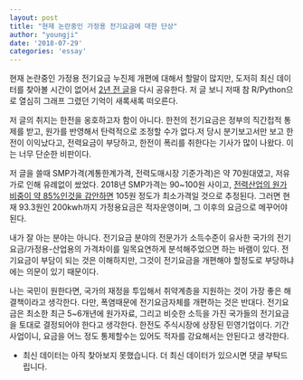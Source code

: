 ```yaml
---
layout: post
title: "현재 논란중인 가정용 전기요금에 대한 단상"
author: "youngji"
date: '2018-07-29'
categories: 'essay'
---
```

현재 논란중인 가정용 전기요금 누진제 개편에 대해서 할말이 많지만, 도저히 최신 데이터를 찾아볼 시간이 없어서 [2년 전 글](https://medium.com/@youngji/%EA%B7%B8%EB%A0%87%EA%B2%8C-%ED%95%9C%EC%A0%84%EC%9D%98-%EC%9D%B4%EC%9D%B5%EC%9D%B4-%EB%B6%80%EB%8B%B9%ED%95%9C%EA%B0%80-26d9d9d6d8d2)을 다시 공유한다. 저 글 보니 저때 참 R/Python으로 열심히 그래프 그렸던 기억이 새록새록 떠오른다.

저 글의 취지는 한전을 옹호하고자 함이 아니다. 한전의 전기요금은 정부의 직간접적 통제를 받고, 원가를 반영해서 탄력적으로 조정할 수가 없다.저 당시 분기보고서만 보고 한전이 이익났다고, 전력요금이 부당하고, 한전이 폭리를 취한다는 기사가 많이 나왔다. 이는 너무 단순한 비판이다.

저 글을 쓸때 SMP가격(계통한계가격, 전력도매시장 기준가격)은 약 70원대였고, 저유가로 인해 유례없이 쌌었다. 2018년 SMP가격는 90~100원 사이고, [전력산업의 원가 비중이 약 85%인것을 감안하면](https://www.facebook.com/youngji.cho1/posts/1084557748300909) 105원 정도가 최소가격일 것으로 추정된다. 그러면 현재 93.3원인 200kwh까지 가정용요금은 적자운영이며, 그 이후의 요금으로 메꾸어야 된다.

내가 잘 아는 분야는 아니다. 전기요금 분야의 전문가가 소득수준이 유사한 국가의 전기요금/가정용-산업용의 가격차이를 일목요연하게 분석해주었으면 하는 바램이 있다. 전기요금이 부담이 되는 것은 이해하지만, 그것이 전기요금을 개편해야 할정도로 부당하냐에는 의문이 있기 때문이다.

나는 국민이 원한다면, 국가의 재정을 투입해서 취약계층을 지원하는 것이 가장 좋은 해결책이라고 생각한다. 다만, 폭염때문에 전기요금자체를 개편하는 것은 반대다. 전기요금은 최소한 최근 5~6개년에 원가자료, 그리고 비슷한 소득을 가진 국가들의 전기요금을 토대로 결정되어야 한다고 생각한다. 한전도 주식시장에 상장된 민영기업이다. 기간사업이니, 요금을 어느 정도 통제할수는 있어도 적자를 강요해서는 안된다고 생각한다.

* 최신 데이터는 아직 찾아보지 못했습니다. 더 최신 데이터가 있으시면 댓글 부탁드립니다.
